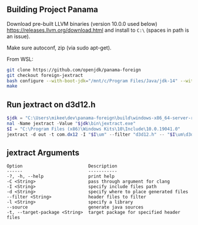 ## Building Project Panama

Download pre-built LLVM binaries (version 10.0.0 used below) https://releases.llvm.org/download.html and install to `C:\` (spaces in path is an issue).

Make sure autoconf, zip (via sudo apt-get).

From WSL:

```sh
git clone https://github.com/openjdk/panama-foreign
git checkout foreign-jextract
bash configure --with-boot-jdk="/mnt/c/Program Files/Java/jdk-14" --with-libclang="/mnt/c/Program Files/LLVM" --with-clang-version=10.0.0
make
```

## Run jextract on d3d12.h

```powershell
$jdk = "C:\Users\mikee\dev\panama-foreign\build\windows-x86_64-server-release\jdk"
nal -Name jextract -Value "$jdk\bin\jextract.exe"
$I = "C:\Program Files (x86)\Windows Kits\10\Include\10.0.19041.0"
jextract -d out -t com.dx12 -I "$I\um" --filter "d3d12.h" -- "$I\um\d3d12.h"
```

## jextract Arguments

```
Option                         Description
------                         -----------
-?, -h, --help                 print help
-C <String>                    pass through argument for clang
-I <String>                    specify include files path
-d <String>                    specify where to place generated files
--filter <String>              header files to filter
-l <String>                    specify a library
--source                       generate java sources
-t, --target-package <String>  target package for specified header files
```